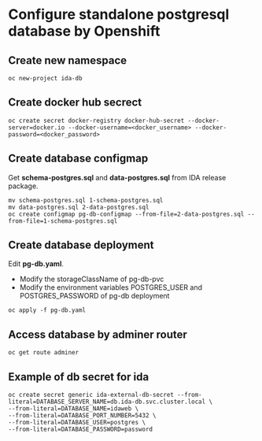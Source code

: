 # Configure standalone postgresql database by Openshift

## Create new namespace

```
oc new-project ida-db
```

## Create docker hub secrect

```
oc create secret docker-registry docker-hub-secret --docker-server=docker.io --docker-username=<docker_username> --docker-password=<docker_password>
```

## Create database configmap

Get **schema-postgres.sql** and **data-postgres.sql** from IDA release package.

```
mv schema-postgres.sql 1-schema-postgres.sql
mv data-postgres.sql 2-data-postgres.sql
oc create configmap pg-db-configmap --from-file=2-data-postgres.sql --from-file=1-schema-postgres.sql
```

## Create database deployment

Edit **pg-db.yaml**.
- Modify the storageClassName of pg-db-pvc
- Modify the environment variables POSTGRES_USER and POSTGRES_PASSWORD of pg-db deployment

```
oc apply -f pg-db.yaml
```

## Access database by adminer router

```
oc get route adminer
```

## Example of db secret for ida

```
oc create secret generic ida-external-db-secret --from-literal=DATABASE_SERVER_NAME=db.ida-db.svc.cluster.local \
--from-literal=DATABASE_NAME=idaweb \
--from-literal=DATABASE_PORT_NUMBER=5432 \
--from-literal=DATABASE_USER=postgres \
--from-literal=DATABASE_PASSWORD=password
```